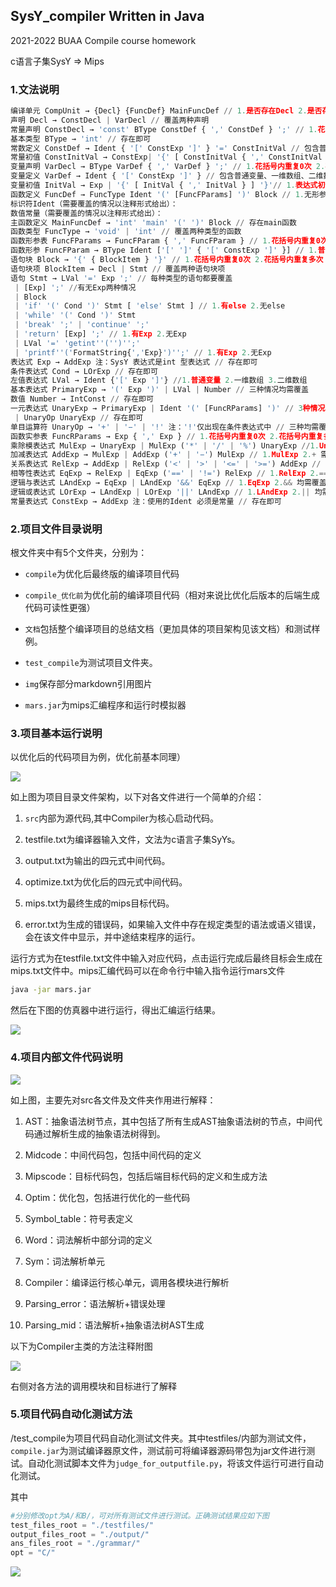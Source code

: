 ## SysY_compiler Written in Java

2021-2022 BUAA Compile course homework

c语言子集SysY    =>    Mips

### 1.文法说明

```python
编译单元 CompUnit → {Decl} {FuncDef} MainFuncDef // 1.是否存在Decl 2.是否存在FuncDef
声明 Decl → ConstDecl | VarDecl // 覆盖两种声明
常量声明 ConstDecl → 'const' BType ConstDef { ',' ConstDef } ';' // 1.花括号内重复0次 2.花括号内重复多次
基本类型 BType → 'int' // 存在即可
常数定义 ConstDef → Ident { '[' ConstExp ']' } '=' ConstInitVal // 包含普通变量、⼀维数组、⼆维数组共三种情况
常量初值 ConstInitVal → ConstExp| '{' [ ConstInitVal { ',' ConstInitVal } ] '}' // 1.常表达式初值 2.⼀维数组初值3.⼆维数组初值
变量声明 VarDecl → BType VarDef { ',' VarDef } ';' // 1.花括号内重复0次 2.花括号内重复多次
变量定义 VarDef → Ident { '[' ConstExp ']' } // 包含普通变量、⼀维数组、⼆维数组定义| Ident { '[' ConstExp ']' } '=' InitVal
变量初值 InitVal → Exp | '{' [ InitVal { ',' InitVal } ] '}'// 1.表达式初值 2.⼀维数组初值 3.⼆维数组初值
函数定义 FuncDef → FuncType Ident '(' [FuncFParams] ')' Block // 1.⽆形参 2.有形参
标识符Ident（需要覆盖的情况以注释形式给出）：
数值常量（需要覆盖的情况以注释形式给出）：
主函数定义 MainFuncDef → 'int' 'main' '(' ')' Block // 存在main函数
函数类型 FuncType → 'void' | 'int' // 覆盖两种类型的函数
函数形参表 FuncFParams → FuncFParam { ',' FuncFParam } // 1.花括号内重复0次 2.花括号内重复多次
函数形参 FuncFParam → BType Ident ['[' ']' { '[' ConstExp ']' }] // 1.普通变量2.⼀维数组变量 3.⼆维数组变量
语句块 Block → '{' { BlockItem } '}' // 1.花括号内重复0次 2.花括号内重复多次
语句块项 BlockItem → Decl | Stmt // 覆盖两种语句块项
语句 Stmt → LVal '=' Exp ';' // 每种类型的语句都要覆盖
 | [Exp] ';' //有⽆Exp两种情况
 | Block
 | 'if' '(' Cond ')' Stmt [ 'else' Stmt ] // 1.有else 2.⽆else
 | 'while' '(' Cond ')' Stmt
 | 'break' ';' | 'continue' ';'
 | 'return' [Exp] ';' // 1.有Exp 2.⽆Exp
 | LVal '=' 'getint''('')'';'
 | 'printf''('FormatString{','Exp}')'';' // 1.有Exp 2.⽆Exp
表达式 Exp → AddExp 注：SysY 表达式是int 型表达式 // 存在即可
条件表达式 Cond → LOrExp // 存在即可
左值表达式 LVal → Ident {'[' Exp ']'} //1.普通变量 2.⼀维数组 3.⼆维数组
基本表达式 PrimaryExp → '(' Exp ')' | LVal | Number // 三种情况均需覆盖
数值 Number → IntConst // 存在即可
⼀元表达式 UnaryExp → PrimaryExp | Ident '(' [FuncRParams] ')' // 3种情况均需覆盖,函数调⽤也需要覆盖FuncRParams的不同情况
 | UnaryOp UnaryExp // 存在即可
单⽬运算符 UnaryOp → '+' | '−' | '!' 注：'!'仅出现在条件表达式中 // 三种均需覆盖
函数实参表 FuncRParams → Exp { ',' Exp } // 1.花括号内重复0次 2.花括号内重复多次 3.Exp需要覆盖数组传参和部分数组传参
乘除模表达式 MulExp → UnaryExp | MulExp ('*' | '/' | '%') UnaryExp //1.UnaryExp 2.* 3./ 4.% 均需覆盖
加减表达式 AddExp → MulExp | AddExp ('+' | '−') MulExp // 1.MulExp 2.+ 需覆盖 3.-需覆盖
关系表达式 RelExp → AddExp | RelExp ('<' | '>' | '<=' | '>=') AddExp // 1.AddExp2.< 3.> 4.<= 5.>= 均需覆盖
相等性表达式 EqExp → RelExp | EqExp ('==' | '!=') RelExp // 1.RelExp 2.== 3.!=均需覆盖
逻辑与表达式 LAndExp → EqExp | LAndExp '&&' EqExp // 1.EqExp 2.&& 均需覆盖
逻辑或表达式 LOrExp → LAndExp | LOrExp '||' LAndExp // 1.LAndExp 2.|| 均需覆盖
常量表达式 ConstExp → AddExp 注：使⽤的Ident 必须是常量 // 存在即可
```

### 2.项目文件目录说明

根文件夹中有5个文件夹，分别为：

* `compile`为优化后最终版的编译项目代码

* `compile_优化前`为优化前的编译项目代码（相对来说比优化后版本的后端生成代码可读性更强）

* `文档`包括整个编译项目的总结文档（更加具体的项目架构见该文档）和测试样例。

* `test_compile`为测试项目文件夹。

* `img`保存部分markdown引用图片

* `mars.jar`为mips汇编程序和运行时模拟器

### 3.项目基本运行说明

以优化后的代码项目为例，优化前基本同理）

![](img\1.png)

如上图为项目目录文件架构，以下对各文件进行一个简单的介绍：

1. `src`内部为源代码,其中Compiler为核心启动代码。

2. testfile.txt为编译器输入文件，文法为c语言子集SyYs。

3. output.txt为输出的四元式中间代码。

4. optimize.txt为优化后的四元式中间代码。

5. mips.txt为最终生成的mips目标代码。

6. error.txt为生成的错误码，如果输入文件中存在规定类型的语法或语义错误，会在该文件中显示，并中途结束程序的运行。

运行方式为在testfile.txt文件中输入对应代码，点击运行完成后最终目标会生成在mips.txt文件中。mips汇编代码可以在命令行中输入指令运行mars文件

```bash
java -jar mars.jar
```

然后在下图的仿真器中进行运行，得出汇编运行结果。

![](img\3.png)

### 4.项目内部文件代码说明

![](img\1.png)

如上图，主要先对src各文件及文件夹作用进行解释：

1. AST：抽象语法树节点，其中包括了所有生成AST抽象语法树的节点，中间代码通过解析生成的抽象语法树得到。

2. Midcode：中间代码包，包括中间代码的定义

3. Mipscode：目标代码包，包括后端目标代码的定义和生成方法

4. Optim：优化包，包括进行优化的一些代码

5. Symbol_table：符号表定义

6. Word：词法解析中部分词的定义

7. Sym：词法解析单元

8. Compiler：编译运行核心单元，调用各模块进行解析

9. Parsing_error：语法解析+错误处理

10. Parsing_mid：语法解析+抽象语法树AST生成

以下为Compiler主类的方法注释附图

![](img\2.png)

右侧对各方法的调用模块和目标进行了解释

### 5.项目代码自动化测试方法

/test_compile为项目代码自动化测试文件夹。其中testfiles/内部为测试文件，`compile.jar`为测试编译器原文件，测试前可将编译器源码带包为jar文件进行测试。自动化测试脚本文件为`judge_for_outputfile.py`，将该文件运行可进行自动化测试。

其中

```python
#分别修改opt为A/和B/，可对所有测试文件进行测试。正确测试结果应如下图
test_files_root = "./testfiles/"
output_files_root = "./output/"
ans_files_root = "./grammar/"
opt = "C/"
```

![](img\4.png)
